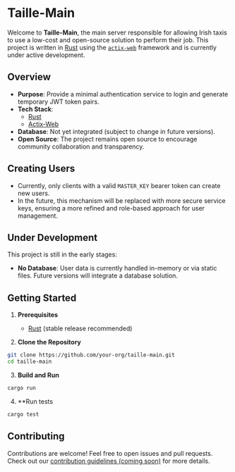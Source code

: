 # Taille-Main

Welcome to **Taille-Main**, the main server responsible for allowing Irish taxis to use a low-cost and open-source solution to perform their job. This project is written in [Rust](https://www.rust-lang.org/) using the [`actix-web`](https://actix.rs/) framework and is currently under active development.

## Overview

- **Purpose**: Provide a minimal authentication service to login and generate temporary JWT token pairs.  
- **Tech Stack**:  
  - [Rust](https://www.rust-lang.org/)  
  - [Actix-Web](https://actix.rs/)  
- **Database**: Not yet integrated (subject to change in future versions).  
- **Open Source**: The project remains open source to encourage community collaboration and transparency. 

## Creating Users

- Currently, only clients with a valid `MASTER_KEY` bearer token can create new users.  
- In the future, this mechanism will be replaced with more secure service keys, ensuring a more refined and role-based approach for user management.

## Under Development

This project is still in the early stages:

- **No Database**: User data is currently handled in-memory or via static files. Future versions will integrate a database solution.  

## Getting Started

1. **Prerequisites**  
   - [Rust](https://www.rust-lang.org/tools/install) (stable release recommended)

2. **Clone the Repository**  
  ```bash
  git clone https://github.com/your-org/taille-main.git
  cd taille-main
  ```

3. **Build and Run**
  ```bash
  cargo run
  ```

4. **Run tests
  ```bash
  cargo test
  ```

## Contributing
Contributions are welcome! Feel free to open issues and pull requests. Check out our [contribution guidelines (coming soon)]() for more details.